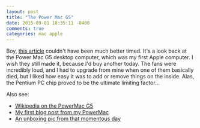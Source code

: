 ```yaml
---
layout: post
title: "The Power Mac G5"
date: 2015-09-01 18:35:11 -0400
comments: true
categories: mac apple
---
```

Boy, [this article](http://www.macworld.com/article/2975281/macs/the-power-mac-g5-is-one-of-apples-best-designs.html) couldn't have been much better timed.  It's a look back at the Power Mac G5 desktop computer, which was my first Apple computer. I wish they still made it, because I'd buy another today.  The fans were incredibly loud, and I had to upgrade from mine when one of them basically died, but I liked how easy it was to add or remove things on the inside. Alas, the Pentium PC chip proved to be the ultimate limiting factor...

Also see:

 * [Wikipedia on the PowerMac G5](https://en.wikipedia.org/wiki/Power_Mac_G5)
 * [My first blog post from my PowerMac](http://www.variousandsundry.com/2004/09/21/greetings-from-a-powermac/)
 * [An unboxing pic from that momentous day](http://www.variousandsundry.com/2013/06/09/power-mac-g5-unboxing/)

